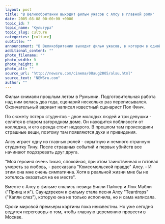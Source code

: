 ```yaml
---
layout: post
title: "В Великобритании выходит фильм ужасов с Алсу в главной роли"
date: 2005-08-08 00:00:00 +0000
topic_id: 7
topic_name: "Культура"
topic_slug: culture
categories: [culture]
subtitle: ""
announcement: "В Великобритании выходит фильм ужасов, в котором в одной из главных ролей снялась известная российская певица Алсу. В четверг картина \"Spirit Trap\" (\"Ловушка для духа\") выходит в британский прокат."
additional_content: ""
photo_filename: ""
photo_width: 0
photo_height: 0
photo_alt: ""
source_url: "http://newsru.com/cinema/08aug2005/alsu.html"
source_text: "NEWSru.com"
author: ""
---
```

Фильм снимали прошлым летом в Румынии. Подготовительная работа над ним велась два года, сценарий несколько раз переписывался. Окончательный вариант написал известный сценарист Пол Финч.

По сюжету пятеро студентов - двое молодых людей и три девушки - селятся в старом загородном доме. Он находится поблизости от колледжа, и его аренда стоит недорого. В прошлом там происходили страшные вещи, поэтому там появляются духи и привидения.

Алсу играет одну из главных ролей - скрытную и немного странную студентку Тину. После страшных событий и первых убийств все начинают подозревать друг друга.

"Моя героиня очень тихая, спокойная, при этом таинственная и готовая умереть за любовь, - рассказала "Комсомольской правде" Алсу. - И этим она мне очень симпатична. Хотя в реальной жизни мне бы не хотелось оказаться на ее месте".

Вместе с Алсу в фильме снялись певица Билли Пайпер и Люк Мабли ("Принц и я"). Саундтреком к фильму стала песня Алсу "Teardrops" ("Капли слез"), которую она не только исполнила, но и сама написала.

Сроки мировой премьеры картины пока неизвестны. Но уже сегодня ведутся переговоры о том, чтобы главную церемонию провести в Москве.
